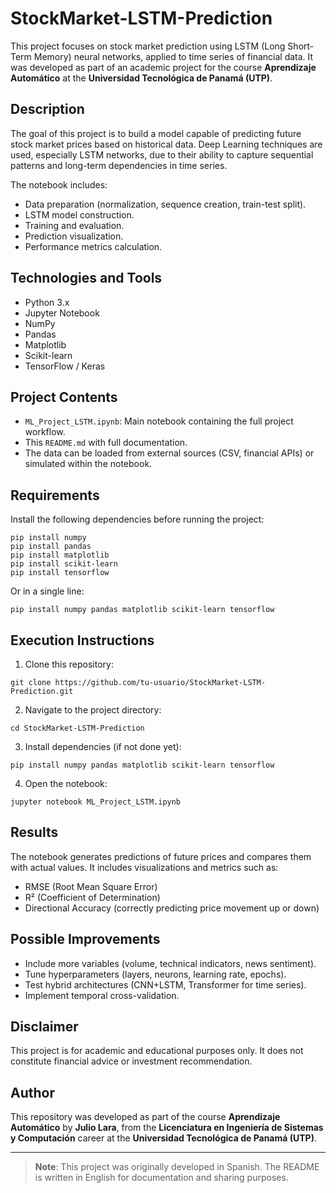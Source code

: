 # StockMarket-LSTM-Prediction

This project focuses on stock market prediction using LSTM (Long Short-Term Memory) neural networks, applied to time series of financial data. It was developed as part of an academic project for the course **Aprendizaje Automático** at the **Universidad Tecnológica de Panamá (UTP)**.

## Description

The goal of this project is to build a model capable of predicting future stock market prices based on historical data. Deep Learning techniques are used, especially LSTM networks, due to their ability to capture sequential patterns and long-term dependencies in time series.

The notebook includes:
- Data preparation (normalization, sequence creation, train-test split).
- LSTM model construction.
- Training and evaluation.
- Prediction visualization.
- Performance metrics calculation.

## Technologies and Tools

- Python 3.x  
- Jupyter Notebook  
- NumPy  
- Pandas  
- Matplotlib  
- Scikit-learn  
- TensorFlow / Keras  

## Project Contents

- `ML_Project_LSTM.ipynb`: Main notebook containing the full project workflow.
- This `README.md` with full documentation.
- The data can be loaded from external sources (CSV, financial APIs) or simulated within the notebook.


## Requirements

Install the following dependencies before running the project:

```
pip install numpy
pip install pandas
pip install matplotlib
pip install scikit-learn
pip install tensorflow
```
Or in a single line:
```
pip install numpy pandas matplotlib scikit-learn tensorflow
```

## Execution Instructions

1. Clone this repository:
```
git clone https://github.com/tu-usuario/StockMarket-LSTM-Prediction.git
```
2. Navigate to the project directory:
```
cd StockMarket-LSTM-Prediction
```
3. Install dependencies (if not done yet):
```
pip install numpy pandas matplotlib scikit-learn tensorflow
```
4. Open the notebook:
```
jupyter notebook ML_Project_LSTM.ipynb
```


## Results

The notebook generates predictions of future prices and compares them with actual values. It includes visualizations and metrics such as:

- RMSE (Root Mean Square Error)  
- R² (Coefficient of Determination)  
- Directional Accuracy (correctly predicting price movement up or down)

## Possible Improvements

- Include more variables (volume, technical indicators, news sentiment).  
- Tune hyperparameters (layers, neurons, learning rate, epochs).  
- Test hybrid architectures (CNN+LSTM, Transformer for time series).  
- Implement temporal cross-validation.

## Disclaimer

This project is for academic and educational purposes only. It does not constitute financial advice or investment recommendation.

## Author

This repository was developed as part of the course **Aprendizaje Automático** by **Julio Lara**, from the **Licenciatura en Ingeniería de Sistemas y Computación** career at the **Universidad Tecnológica de Panamá (UTP)**.

---

> **Note**: This project was originally developed in Spanish. The README is written in English for documentation and sharing purposes.
